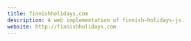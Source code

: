 ```yaml
---
title: finnishholidays.com
description: A web implementation of finnish-holidays-js.
website: http://finnishholidays.com
---
```

